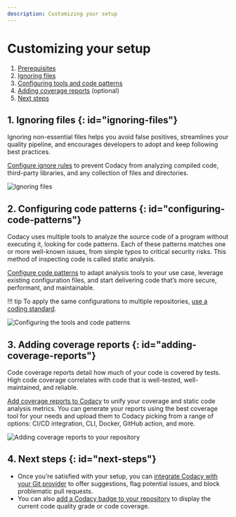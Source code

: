 ```yaml
---
description: Customizing your setup
---
```


# Customizing your setup

[//]: # (TODO prerequisites: check out the quickstart!)

1.  [Prerequisites](#prerequisites)
1.  [Ignoring files](#ignoring-files)
1.  [Configuring tools and code patterns](#configuring-code-patterns)
1.  [Adding coverage reports](#adding-coverage-reports) (optional)
1.  [Next steps](#next-steps)

## 1. Ignoring files {: id="ignoring-files"}

Ignoring non-essential files helps you avoid false positives, streamlines your quality pipeline, and encourages developers to adopt and keep following best practices.

[Configure ignore rules](../repositories-configure/ignoring-files.md) to prevent Codacy from analyzing compiled code, third-party libraries, and any collection of files and directories.

![Ignoring files](../repositories-configure/images/ignored-files.png)

## 2. Configuring code patterns {: id="configuring-code-patterns"}

Codacy uses multiple tools to analyze the source code of a program without executing it, looking for code patterns. Each of these patterns matches one or more well-known issues, from simple typos to critical security risks. This method of inspecting code is called static analysis.

[Configure code patterns](../repositories-configure/configuring-code-patterns.md) to adapt analysis tools to your use case, leverage existing configuration files, and start delivering code that’s more secure, performant, and maintainable.

!!! tip
To apply the same configurations to multiple repositories, [use a coding standard](../organizations/using-a-coding-standard.md).

![Configuring the tools and code patterns](../repositories-configure/images/code-patterns.png)

## 3. Adding coverage reports {: id="adding-coverage-reports"}

Code coverage reports detail how much of your code is covered by tests. High code coverage correlates with code that is well-tested, well-maintained, and reliable.

[Add coverage reports to Codacy](../coverage-reporter/index.md) to unify your coverage and static code analysis metrics. You can generate your reports using the best coverage tool for your needs and upload them to Codacy picking from a range of options: CI/CD integration, CLI, Docker, GitHub action, and more.

![Adding coverage reports to your repository](../coverage-reporter/images/coverage-codacy-ui.png)

## 4. Next steps {: id="next-steps"}

-   Once you’re satisfied with your setup, you can [integrate Codacy with your Git provider](integrating-codacy-with-your-git-provider.md) to offer suggestions, flag potential issues, and block problematic pull requests.
-   You can also [add a Codacy badge to your repository](adding-a-codacy-badge.md) to display the current code quality grade or code coverage.
